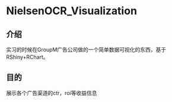 # NielsenOCR_Visualization

## 介绍
实习的时候在GroupM广告公司做的一个简单数据可视化的东西，基于RShiny+RChart。

## 目的
展示各个广告渠道的ctr，roi等收益信息
